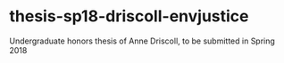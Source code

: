 # thesis-sp18-driscoll-envjustice
Undergraduate honors thesis of Anne Driscoll, to be submitted in Spring 2018
